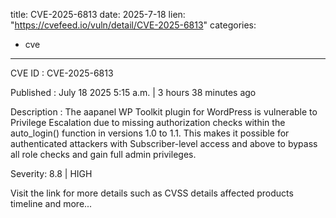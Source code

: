  
title: CVE-2025-6813
date: 2025-7-18
lien: "https://cvefeed.io/vuln/detail/CVE-2025-6813"
categories:
  - cve
---

CVE ID : CVE-2025-6813

Published :  July 18
2025
5:15 a.m. | 3 hours
38 minutes ago

Description : The aapanel WP Toolkit plugin for WordPress is vulnerable to Privilege Escalation due to missing authorization checks within the auto_login() function in versions 1.0 to 1.1. This makes it possible for authenticated attackers
with Subscriber-level access and above
to bypass all role checks and gain full admin privileges.

Severity: 8.8 | HIGH

Visit the link for more details
such as CVSS details
affected products
timeline
and more...
